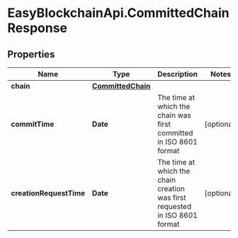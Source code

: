 # EasyBlockchainApi.CommittedChainResponse

## Properties
Name | Type | Description | Notes
------------ | ------------- | ------------- | -------------
**chain** | [**CommittedChain**](CommittedChain.md) |  | 
**commitTime** | **Date** | The time at which the chain was first committed in ISO 8601 format | [optional] 
**creationRequestTime** | **Date** | The time at which the chain creation was first requested in ISO 8601 format | [optional] 


